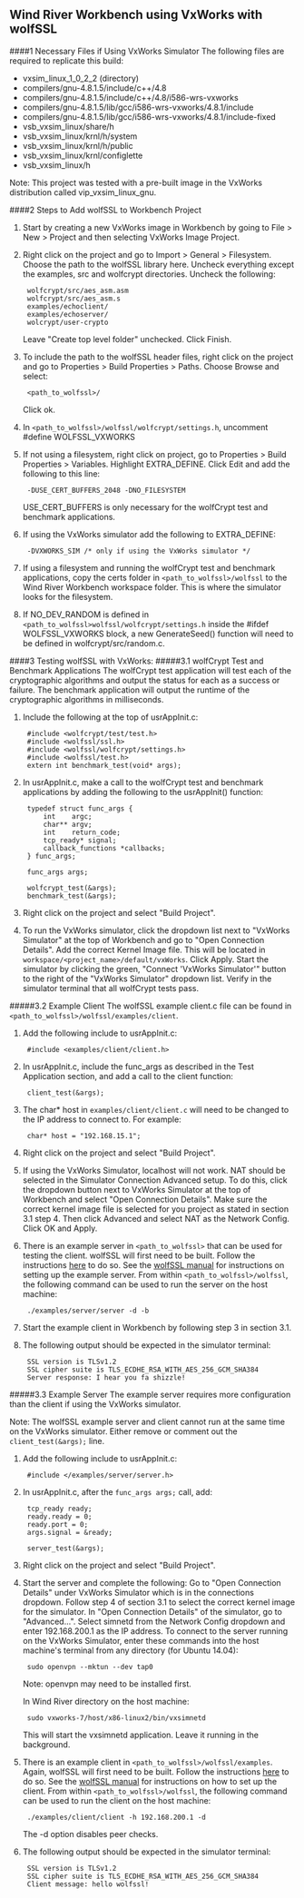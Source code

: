 ## Wind River Workbench using VxWorks with wolfSSL
####1 Necessary Files if Using VxWorks Simulator
The following files are required to replicate this build:
* vxsim\_linux\_1\_0\_2\_2 (directory)
* compilers/gnu-4.8.1.5/include/c++/4.8
* compilers/gnu-4.8.1.5/include/c++/4.8/i586-wrs-vxworks
* compilers/gnu-4.8.1.5/lib/gcc/i586-wrs-vxworks/4.8.1/include
* compilers/gnu-4.8.1.5/lib/gcc/i586-wrs-vxworks/4.8.1/include-fixed
* vsb\_vxsim\_linux/share/h
* vsb\_vxsim\_linux/krnl/h/system
* vsb\_vxsim\_linux/krnl/h/public
* vsb\_vxsim\_linux/krnl/configlette
* vsb\_vxsim\_linux/h

Note: This project was tested with a pre-built image in the VxWorks distribution
called vip\_vxsim\_linux\_gnu.

####2 Steps to Add wolfSSL to Workbench Project
1. Start by creating a new VxWorks image in Workbench by going to File > New >
Project and then selecting VxWorks Image Project.

2. Right click on the project and go to Import > General > Filesystem. Choose the path
to the wolfSSL library here. Uncheck everything except the examples, src and 
wolfcrypt directories. Uncheck the following:

        wolfcrypt/src/aes_asm.asm
        wolfcrypt/src/aes_asm.s
        examples/echoclient/
        examples/echoserver/
        wolcrypt/user-crypto
    
    Leave "Create top level folder" unchecked. Click Finish. 

3. To include the path to the wolfSSL header files, right click on the project and go to Properties > Build Properties > Paths.
    Choose Browse and select:

        <path_to_wolfssl>/
    
    Click ok.

4. In ```<path_to_wolfssl>/wolfssl/wolfcrypt/settings.h```, uncomment #define WOLFSSL_VXWORKS

5. If not using a filesystem, right click on project, go to Properties > 
Build Properties > Variables.
Highlight EXTRA\_DEFINE. Click Edit and add the following to this line:
    
        -DUSE_CERT_BUFFERS_2048 -DNO_FILESYSTEM

    USE\_CERT\_BUFFERS is only necessary for the wolfCrypt test and benchmark applications.
        
6. If using the VxWorks simulator add the following to EXTRA\_DEFINE:

        -DVXWORKS_SIM /* only if using the VxWorks simulator */

7. If using a filesystem and running the wolfCrypt test and benchmark applications, copy the certs folder in ```<path_to_wolfssl>/wolfssl``` to the Wind River Workbench workspace folder. This is where the simulator looks for the filesystem. 

8. If NO\_DEV\_RANDOM is defined in ```<path_to_wolfssl>wolfssl/wolfcrypt/settings.h``` inside the
\#ifdef WOLFSSL\_VXWORKS block, a new GenerateSeed() function will need to be defined
in wolfcrypt/src/random.c.

####3 Testing wolfSSL with VxWorks:
#####3.1 wolfCrypt Test and Benchmark Applications
The wolfCrypt test application will test each of the cryptographic algorithms
and output the status for each as a success or failure. The benchmark application will output the runtime of
the cryptographic algorithms in milliseconds.

1. Include the following at the top of usrAppInit.c:
       
        #include <wolfcrypt/test/test.h>
        #include <wolfssl/ssl.h>
        #include <wolfssl/wolfcrypt/settings.h>
        #include <wolfssl/test.h>
        extern int benchmark_test(void* args);

2. In usrAppInit.c, make a call to the wolfCrypt test and benchmark applications 
by adding the following to the usrAppInit() function:

        typedef struct func_args {
	        int    argc;
	        char** argv;
	        int    return_code;
	        tcp_ready* signal;
	        callback_functions *callbacks;
	    } func_args;
	
	    func_args args;

	    wolfcrypt_test(&args);
	    benchmark_test(&args);

3. Right click on the project and select "Build Project".

4. To run the VxWorks simulator, click the dropdown list next to "VxWorks Simulator" at the top of Workbench and go to "Open Connection Details". Add the correct Kernel Image file. This will be located in ```workspace/<project_name>/default/vxWorks```. Click Apply. Start the simulator by clicking the green, "Connect 'VxWorks Simulator'" button to the right of the "VxWorks Simulator" dropdown list. Verify in the simulator terminal that all wolfCrypt tests pass.

#####3.2 Example Client
The wolfSSL example client.c file can be found in ```<path_to_wolfssl>/wolfssl/examples/client```.

1. Add the following include to usrAppInit.c:

        #include <examples/client/client.h> 

2. In usrAppInit.c, include the func\_args as described in the Test Application
section, and add a call to the client function:

        client_test(&args);
    
3. The char* host in ```examples/client/client.c``` will need to be changed to the IP address to connect to. For example:

        char* host = "192.168.15.1";
    
4. Right click on the project and select "Build Project".

5. If using the VxWorks Simulator, localhost will not work. NAT should be selected in the Simulator Connection Advanced setup. To do this, click the dropdown button next to VxWorks Simulator at the top of Workbench and select "Open Connection Details". Make sure the correct kernel image file is selected for you project as stated in section 3.1 step 4. Then click Advanced and select NAT as the Network Config. Click OK and Apply.

6. There is an example server in ```<path_to_wolfssl>``` that can be used for testing the client. wolfSSL will first need to be built. Follow the instructions [here](https://www.wolfssl.com/wolfSSL/Docs-wolfssl-manual-2-building-wolfssl.html) to do so. See the [wolfSSL manual]( https://wolfssl.com/wolfSSL/Docs-wolfssl-manual-3-getting-started.html) for instructions on setting up the example server. From within ```<path_to_wolfssl>/wolfssl```, the following command can be used to run the server on the host machine:

        ./examples/server/server -d -b

7. Start the example client in Workbench by following step 3 in section 3.1. 

8. The following output should be expected in the simulator terminal:

        SSL version is TLSv1.2
        SSL cipher suite is TLS_ECDHE_RSA_WITH_AES_256_GCM_SHA384
        Server response: I hear you fa shizzle!

#####3.3 Example Server
The example server requires more configuration than the client if using the
VxWorks simulator. 

Note: The wolfSSL example server and client cannot run at the same time on the VxWorks simulator. Either remove or comment out the ```client_test(&args);``` line. 

1. Add the following include to usrAppInit.c:

        #include </examples/server/server.h> 

2. In usrAppInit.c, after the ```func_args args;``` call, add:
    
        tcp_ready ready; 
	    ready.ready = 0;
	    ready.port = 0;
	    args.signal = &ready;

        server_test(&args);

3. Right click on the project and select "Build Project". 

4. Start the server and complete the following:
    Go to "Open Connection Details" under VxWorks Simulator which is in the connections
    dropdown. Follow step 4 of section 3.1 to select the correct kernel image for the simulator. In "Open Connection Details" of the simulator, go to "Advanced...". Select simnetd from the Network Config dropdown and enter
    192.168.200.1 as the IP address. To connect to the server running on the VxWorks Simulator, enter these commands
    into the host machine's terminal from any directory (for Ubuntu 14.04):

        sudo openvpn --mktun --dev tap0
    
    Note: openvpn may need to be installed first.
    
    In Wind River directory on the host machine:

        sudo vxworks-7/host/x86-linux2/bin/vxsimnetd
    
    This will start the vxsimnetd application. Leave it running in the background. 

5. There is an example client in ```<path_to_wolfssl>/wolfssl/examples```. Again, wolfSSL will first need to be built. Follow the instructions [here](https://www.wolfssl.com/wolfSSL/Docs-wolfssl-manual-2-building-wolfssl.html) to do so. See the [wolfSSL manual]( https://wolfssl.com/wolfSSL/Docs-wolfssl-manual-3-getting-started.html) for instructions on how to set up the client. From within ```<path_to_wolfssl>/wolfssl```, the following command can be used to run the client on the host machine:

        ./examples/client/client -h 192.168.200.1 -d
    
    The -d option disables peer checks.
    
6. The following output should be expected in the simulator terminal:

        SSL version is TLSv1.2
        SSL cipher suite is TLS_ECDHE_RSA_WITH_AES_256_GCM_SHA384
        Client message: hello wolfssl!

